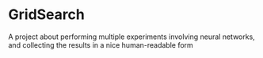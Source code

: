 # GridSearch
A project about performing multiple experiments involving neural networks, and collecting the results in a nice human-readable form
